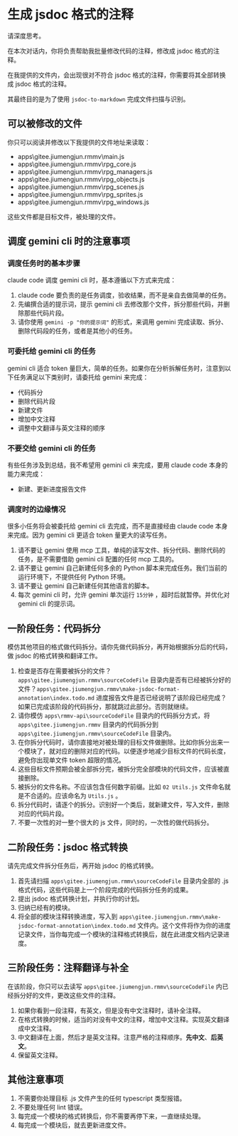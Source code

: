 # 生成 jsdoc 格式的注释

请深度思考。

在本次对话内，你将负责帮助我批量修改代码的注释，修改成 jsdoc 格式的注释。

在我提供的文件内，会出现很对不符合 jsdoc 格式的注释，你需要将其全部转换成 jsdoc 格式的注释。

其最终目的是为了使用 `jsdoc-to-markdown` 完成文件扫描与识别。

## 可以被修改的文件

你只可以阅读并修改以下我提供的文件地址来读取：

- apps\gitee.jiumengjun.rmmv\main.js
- apps\gitee.jiumengjun.rmmv\rpg_core.js
- apps\gitee.jiumengjun.rmmv\rpg_managers.js
- apps\gitee.jiumengjun.rmmv\rpg_objects.js
- apps\gitee.jiumengjun.rmmv\rpg_scenes.js
- apps\gitee.jiumengjun.rmmv\rpg_sprites.js
- apps\gitee.jiumengjun.rmmv\rpg_windows.js

这些文件都是目标文件，被处理的文件。

## 调度 gemini cli 时的注意事项

### 调度任务时的基本步骤

claude code 调度 gemini cli 时，基本遵循以下方式来完成：

1. claude code 要负责的是任务调度，验收结果，而不是亲自去做简单的任务。
2. 先编撰合适的提示词，提示 gemini cli 去修改那个文件，拆分那些代码，并删除那些代码片段。
3. 请你使用 `gemini -p "你的提示词"` 的形式，来调用 gemini 完成读取、拆分、删除代码段的任务，或者是其他小的任务。

### 可委托给 gemini cli 的任务

gemini cli 适合 token 量巨大，简单的任务。如果你在分析拆解任务时，注意到以下任务满足以下类别时，请委托给 gemini 来完成：

- 代码拆分
- 删除代码片段
- 新建文件
- 增加中文注释
- 调整中文翻译与英文注释的顺序

### 不要交给 gemini cli 的任务

有些任务涉及到总结，我不希望用 gemini cli 来完成，要用 claude code 本身的能力来完成：

- 新建、更新进度报告文件

### 调度时的边缘情况

很多小任务将会被委托给 gemini cli 去完成，而不是直接经由 claude code 本身来完成。因为 gemini cli 更适合 token 量更大的读写任务。

1. 请不要让 gemini 使用 mcp 工具，单纯的读写文件、拆分代码、删除代码的任务，是不需要借助 gemini cli 配置的任何 mcp 工具的。
2. 请不要让 gemini 自己新建任何多余的 Python 脚本来完成任务。我们当前的运行环境下，不提供任何 Python 环境。
3. 请不要让 gemini 自己新建任何其他语言的脚本。
4. 每次 gemini cli 时，允许 gemini 单次运行 `15分钟` ，超时后就暂停。并优化对 gemini cli 的提示词。

## 一阶段任务：代码拆分

模仿其他项目的格式做代码拆分。请你先做代码拆分，再开始根据拆分后的代码，做 jsdoc 的格式转换和翻译工作。

1. 检查是否存在需要被拆分的文件？`apps\gitee.jiumengjun.rmmv\sourceCodeFile` 目录内是否有已经被拆分好的文件？`apps\gitee.jiumengjun.rmmv\make-jsdoc-format-annotation\index.todo.md` 进度报告文件是否已经说明了该阶段已经完成？如果已完成该阶段的代码拆分，那就跳过此部分。否则就继续。
2. 请你模仿 `apps\rmmv-api\sourceCodeFile` 目录内的代码拆分方式，将 `apps\gitee.jiumengjun.rmmv` 目录内的代码拆分到 `apps\gitee.jiumengjun.rmmv\sourceCodeFile` 目录内。
3. 在你拆分代码时，请你直接地对被处理的目标文件做删除。比如你拆分出来一个模块了，就对应的删除对应的代码。以便逐步地减少目标文件的代码长度，避免你出现单文件 token 超限的情况。
4. 这些目标文件预期会被全部拆分完，被拆分完全部模块的代码文件，应该被直接删除。
5. 被拆分的文件名称。不应该包含任何数字前缀。比如 `02 Utils.js` 文件命名就是不合适的。应该命名为 `Utils.js` 。
6. 拆分代码时，请逐个的拆分。识别好一个类后，就新建文件，写入文件，删除对应的代码片段。
7. 不要一次性的对一整个很大的 js 文件，同时的，一次性的做代码拆分。

## 二阶段任务：jsdoc 格式转换

请先完成文件拆分任务后，再开始 jsdoc 的格式转换。

1. 首先请扫描 `apps\gitee.jiumengjun.rmmv\sourceCodeFile` 目录内全部的 .js 格式代码，这些代码是上一个阶段完成的代码拆分任务的成果。
2. 提出 jsdoc 格式转换计划，并执行你的计划。
3. 归纳已经有的模块。
4. 将全部的模块注释转换进度，写入到 `apps\gitee.jiumengjun.rmmv\make-jsdoc-format-annotation\index.todo.md` 文件内。这个文件将作为你的进度记录文件，当你每完成一个模块的注释格式转换后，就在此进度文档内记录进度。

## 三阶段任务：注释翻译与补全

在该阶段，你只可以去读写 `apps\gitee.jiumengjun.rmmv\sourceCodeFile` 内已经拆分好的文件，更改这些文件的注释。

1. 如果你看到一段注释，有英文，但是没有中文注释时，请补全注释。
2. 在格式转换的时候，适当的对没有中文的注释，增加中文注释。实现英文翻译成中文注释。
3. 中文翻译在上面，然后才是英文注释。注意严格的注释顺序。**先中文**、**后英文**。
4. 保留英文注释。

## 其他注意事项

1. 不需要你处理目标 .js 文件产生的任何 typescript 类型报错。
2. 不要处理任何 lint 错误。
3. 每完成一个模块的格式转换后，你不需要再停下来，一直继续处理。
4. 每完成一个模块后，就去更新进度文件。
